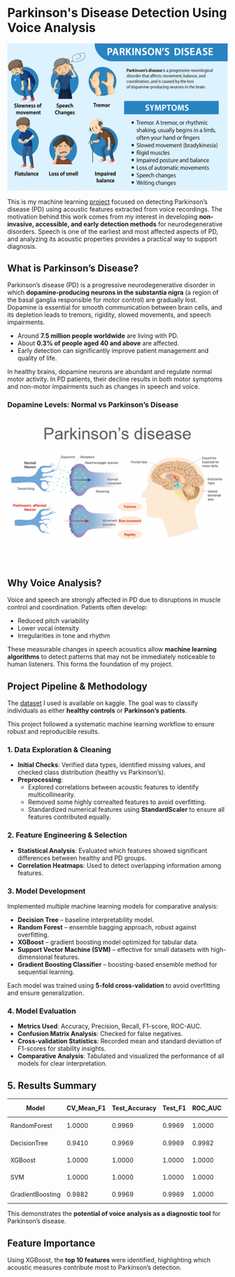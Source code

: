 # Parkinson's Disease Detection Using Voice Analysis

![Image Description](https://github.com/aysh34/Parkinsons-Disease-Detection/blob/main/assets/parkinsons-disease.png)

This is my machine learning [project](https://www.kaggle.com/code/ayeshasal89/parkinson-s-disease-detection) focused on detecting Parkinson’s disease (PD) using acoustic features extracted from voice recordings. The motivation behind this work comes from my interest in developing **non-invasive, accessible, and early detection methods** for neurodegenerative disorders. Speech is one of the earliest and most affected aspects of PD, and analyzing its acoustic properties provides a practical way to support diagnosis.


## What is Parkinson’s Disease?

Parkinson’s disease (PD) is a progressive neurodegenerative disorder in which **dopamine-producing neurons in the substantia nigra** (a region of the basal ganglia responsible for motor control) are gradually lost. Dopamine is essential for smooth communication between brain cells, and its depletion leads to tremors, rigidity, slowed movements, and speech impairments.  

- Around **7.5 million people worldwide** are living with PD.  
- About **0.3% of people aged 40 and above** are affected.  
- Early detection can significantly improve patient management and quality of life.  

In healthy brains, dopamine neurons are abundant and regulate normal motor activity. In PD patients, their decline results in both motor symptoms and non-motor impairments such as changes in speech and voice.  

### Dopamine Levels: Normal vs Parkinson’s Disease
![Image Description](https://github.com/aysh34/Parkinsons-Disease-Detection/blob/main/assets/dopamine-difference.png)

## Why Voice Analysis?

Voice and speech are strongly affected in PD due to disruptions in muscle control and coordination. Patients often develop:  

- Reduced pitch variability  
- Lower vocal intensity  
- Irregularities in tone and rhythm  

These measurable changes in speech acoustics allow **machine learning algorithms** to detect patterns that may not be immediately noticeable to human listeners. This forms the foundation of my project.  

## Project Pipeline & Methodology  

The [dataset](https://www.kaggle.com/datasets/shreyadutta1116/parkinsons-disease) I used is available on kaggle. The goal was to classify individuals as either **healthy controls** or **Parkinson’s patients**.  

This project followed a systematic machine learning workflow to ensure robust and reproducible results.  

### 1. Data Exploration & Cleaning  
- **Initial Checks**: Verified data types, identified missing values, and checked class distribution (healthy vs Parkinson’s).  
- **Preprocessing**:  
  - Explored correlations between acoustic features to identify multicollinearity.  
  - Removed some highly correalted features to avoid overfitting.  
  - Standardized numerical features using **StandardScaler** to ensure all features contributed equally.  

### 2. Feature Engineering & Selection  
- **Statistical Analysis**: Evaluated which features showed significant differences between healthy and PD groups.  
- **Correlation Heatmaps**: Used to detect overlapping information among features.  

### 3. Model Development  
Implemented multiple machine learning models for comparative analysis:  
- **Decision Tree** – baseline interpretability model.  
- **Random Forest** – ensemble bagging approach, robust against overfitting.  
- **XGBoost** – gradient boosting model optimized for tabular data.  
- **Support Vector Machine (SVM)** – effective for small datasets with high-dimensional features.  
- **Gradient Boosting Classifier** – boosting-based ensemble method for sequential learning.  

Each model was trained using **5-fold cross-validation** to avoid overfitting and ensure generalization.  

### 4. Model Evaluation  
- **Metrics Used**: Accuracy, Precision, Recall, F1-score, ROC-AUC.  
- **Confusion Matrix Analysis**: Checked for false negatives.  
- **Cross-validation Statistics**: Recorded mean and standard deviation of F1-scores for stability insights.  
- **Comparative Analysis**: Tabulated and visualized the performance of all models for clear interpretation.  

## 5. Results Summary

| Model            | CV_Mean_F1 | Test_Accuracy | Test_F1 | ROC_AUC | Confusion Matrix                  |
|------------------|------------|---------------|---------|---------|-----------------------------------|
| RandomForest     | 1.0000     | 0.9969        | 0.9969  | 1.0000  | [[284, 1], [0, 36]]               |
| DecisionTree     | 0.9410     | 0.9969        | 0.9969  | 0.9982  | [[284, 1], [0, 36]]               |
| XGBoost          | 1.0000     | 1.0000        | 1.0000  | 1.0000  | [[285, 0], [0, 36]]               |
| SVM              | 1.0000     | 1.0000        | 1.0000  | 1.0000  | [[285, 0], [0, 36]]               |
| GradientBoosting | 0.9882     | 0.9969        | 0.9969  | 1.0000  | [[284, 1], [0, 36]]               |

This demonstrates the **potential of voice analysis as a diagnostic tool** for Parkinson’s disease.  

## Feature Importance

Using XGBoost, the **top 10 features** were identified, highlighting which acoustic measures contribute most to Parkinson’s detection.  
